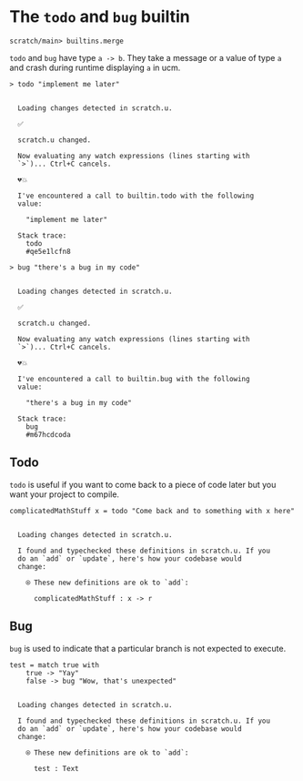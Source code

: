 # The `todo` and `bug` builtin

``` ucm :hide
scratch/main> builtins.merge
```

`todo` and `bug` have type `a -> b`. They take a message or a value of type `a` and crash during runtime displaying `a` in ucm.

``` unison :error
> todo "implement me later"
```

``` ucm :added-by-ucm

  Loading changes detected in scratch.u.

  ✅

  scratch.u changed.

  Now evaluating any watch expressions (lines starting with
  `>`)... Ctrl+C cancels.

  💔💥

  I've encountered a call to builtin.todo with the following
  value:

    "implement me later"

  Stack trace:
    todo
    #qe5e1lcfn8
```

``` unison :error
> bug "there's a bug in my code"
```

``` ucm :added-by-ucm

  Loading changes detected in scratch.u.

  ✅

  scratch.u changed.

  Now evaluating any watch expressions (lines starting with
  `>`)... Ctrl+C cancels.

  💔💥

  I've encountered a call to builtin.bug with the following
  value:

    "there's a bug in my code"

  Stack trace:
    bug
    #m67hcdcoda
```

## Todo

`todo` is useful if you want to come back to a piece of code later but you want your project to compile.

``` unison
complicatedMathStuff x = todo "Come back and to something with x here"
```

``` ucm :added-by-ucm

  Loading changes detected in scratch.u.

  I found and typechecked these definitions in scratch.u. If you
  do an `add` or `update`, here's how your codebase would
  change:

    ⍟ These new definitions are ok to `add`:
    
      complicatedMathStuff : x -> r
```

## Bug

`bug` is used to indicate that a particular branch is not expected to execute.

``` unison
test = match true with
    true -> "Yay"
    false -> bug "Wow, that's unexpected"
```

``` ucm :added-by-ucm

  Loading changes detected in scratch.u.

  I found and typechecked these definitions in scratch.u. If you
  do an `add` or `update`, here's how your codebase would
  change:

    ⍟ These new definitions are ok to `add`:
    
      test : Text
```
